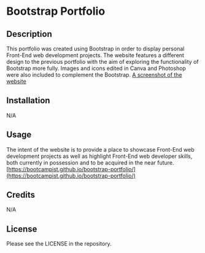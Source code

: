 # Bootstrap Portfolio

## Description
This portfolio was created using Bootstrap in order to display personal Front-End web development projects. The website features a different design to the previous portfolio with the aim of exploring the functionality of Bootstrap more fully. Images and icons edited in Canva and Photoshop were also included to complement the Bootstrap.
[A screenshot of the website](./images/w002-bootstrap-portfolio-screenshot.png)

## Installation

N/A

## Usage

The intent of the website is to provide a place to showcase Front-End web development projects as well as highlight Front-End web developer skills, both currently in possession and to be acquired in the near future.
[https://bootcampist.github.io/bootstrap-portfolio/](https://bootcampist.github.io/bootstrap-portfolio/)

## Credits

N/A

## License

Please see the LICENSE in the repository.